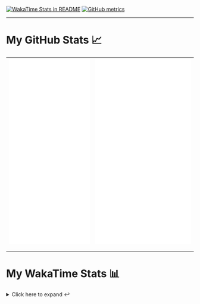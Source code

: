 [![WakaTime Stats in README](https://github.com/LOsioChico/LOsioChico/actions/workflows/waka.yml/badge.svg)](https://github.com/LOsioChico/LOsioChico/actions/workflows/waka.yml) [![GitHub metrics](https://github.com/LOsioChico/LOsioChico/actions/workflows/metrics.yml/badge.svg)](https://github.com/LOsioChico/LOsioChico/actions/workflows/metrics.yml)

---

# My GitHub Stats 📈

| ![](./assets/metrics.svg) | ![](./assets/metrics2.svg) |
| ------------------------- | -------------------------- |

---

# My WakaTime Stats 📊

<details>
<summary>Click here to expand ↩️</summary>
<br>

<!--START_SECTION:waka-->
![Code Time](http://img.shields.io/badge/Code%20Time-2%2C193%20hrs%2048%20mins-blue)

![Lines of code](https://img.shields.io/badge/From%20Hello%20World%20I%27ve%20Written-396.6%20thousand%20lines%20of%20code-blue)

**🐱 My GitHub Data** 

> 📦 691.8 kB Used in GitHub's Storage 
 > 
> 🏆 41 Contributions in the Year 2025
 > 
> 🚫 Not Opted to Hire
 > 
> 📜 28 Public Repositories 
 > 
> 🔑 33 Private Repositories 
 > 
**I'm a Night 🦉** 

```text
🌞 Morning                614 commits         ███░░░░░░░░░░░░░░░░░░░░░░   13.88 % 
🌆 Daytime                1404 commits        ████████░░░░░░░░░░░░░░░░░   31.74 % 
🌃 Evening                1508 commits        █████████░░░░░░░░░░░░░░░░   34.09 % 
🌙 Night                  898 commits         █████░░░░░░░░░░░░░░░░░░░░   20.30 % 
```
📅 **I'm Most Productive on Thursday** 

```text
Monday                   635 commits         ████░░░░░░░░░░░░░░░░░░░░░   14.35 % 
Tuesday                  656 commits         ████░░░░░░░░░░░░░░░░░░░░░   14.83 % 
Wednesday                489 commits         ███░░░░░░░░░░░░░░░░░░░░░░   11.05 % 
Thursday                 808 commits         █████░░░░░░░░░░░░░░░░░░░░   18.26 % 
Friday                   673 commits         ████░░░░░░░░░░░░░░░░░░░░░   15.21 % 
Saturday                 746 commits         ████░░░░░░░░░░░░░░░░░░░░░   16.86 % 
Sunday                   417 commits         ██░░░░░░░░░░░░░░░░░░░░░░░   09.43 % 
```


📊 **This Week I Spent My Time On** 

```text
💬 Programming Languages: 
TypeScript               45 mins             ██████████░░░░░░░░░░░░░░░   38.58 % 
Astro                    20 mins             ████░░░░░░░░░░░░░░░░░░░░░   17.85 % 
Other                    15 mins             ███░░░░░░░░░░░░░░░░░░░░░░   13.01 % 
Bash                     12 mins             ███░░░░░░░░░░░░░░░░░░░░░░   10.35 % 
Markdown                 8 mins              ██░░░░░░░░░░░░░░░░░░░░░░░   07.34 % 
```

**I Mostly Code in TypeScript** 

```text
TypeScript               33 repos            ████████████░░░░░░░░░░░░░   50.00 % 
Scala                    9 repos             ███░░░░░░░░░░░░░░░░░░░░░░   13.64 % 
JavaScript               7 repos             ███░░░░░░░░░░░░░░░░░░░░░░   10.61 % 
CSS                      5 repos             ██░░░░░░░░░░░░░░░░░░░░░░░   07.58 % 
Astro                    3 repos             █░░░░░░░░░░░░░░░░░░░░░░░░   04.55 % 
```




 Last Updated on 27/05/2025 01:10:09 UTC
<!--END_SECTION:waka-->

## </details>

